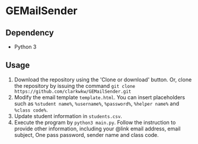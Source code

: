 # GEMailSender

## Dependency
- Python 3

## Usage
1. Download the repository using the 'Clone or download' button. 
  Or, clone the repository by issuing the command `git clone https://github.com/clarkwkw/GEMailSender.git`
2. Modify the email template `template.html`. You can insert placeholders such as `%student name%`, `%username%`, `%password%`, `%helper name%` and `%class code%`.
3. Update student information in `students.csv`.
4. Execute the program by `python3 main.py`. Follow the instruction to provide other information, including your @link email address, email subject, One pass password, sender name and class code.
